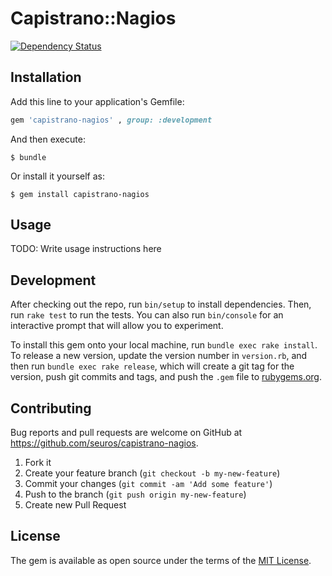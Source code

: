 # Capistrano::Nagios

[![Dependency Status](https://gemnasium.com/seuros/capistrano-nagios.svg)](https://gemnasium.com/seuros/capistrano-nagios)

## Installation

Add this line to your application's Gemfile:

```ruby
gem 'capistrano-nagios' , group: :development
```

And then execute:

    $ bundle

Or install it yourself as:

    $ gem install capistrano-nagios

## Usage

TODO: Write usage instructions here

## Development

After checking out the repo, run `bin/setup` to install dependencies. Then, run `rake test` to run the tests. You can also run `bin/console` for an interactive prompt that will allow you to experiment.

To install this gem onto your local machine, run `bundle exec rake install`. To release a new version, update the version number in `version.rb`, and then run `bundle exec rake release`, which will create a git tag for the version, push git commits and tags, and push the `.gem` file to [rubygems.org](https://rubygems.org).

## Contributing

Bug reports and pull requests are welcome on GitHub at https://github.com/seuros/capistrano-nagios.

1. Fork it
2. Create your feature branch (`git checkout -b my-new-feature`)
3. Commit your changes (`git commit -am 'Add some feature'`)
4. Push to the branch (`git push origin my-new-feature`)
5. Create new Pull Request

## License

The gem is available as open source under the terms of the [MIT License](http://opensource.org/licenses/MIT).

